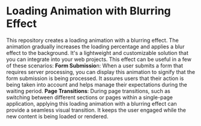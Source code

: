 # Loading Animation with Blurring Effect
This repository creates a loading animation with a blurring effect.
The animation gradually increases the loading percentage and applies a blur effect to the background. 
It's a lightweight and customizable solution that you can integrate into your web projects.
This effect can be useful in a few of these scenarios:
**Form Submissio**n:
When a user submits a form that requires server processing, you can display this animation to signify that the form submission is being processed.
It assures users that their action is being taken into account and helps manage their expectations during the waiting period.
**Page Transitions**:
During page transitions, such as switching between different sections or pages within a single-page application, applying this loading animation with a blurring effect can provide a seamless visual transition.
It keeps the user engaged while the new content is being loaded or rendered.
